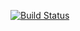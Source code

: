 [![Build Status](https://travis-ci.org/JacobJabs/travisGettingStarted.svg?branch=master)](https://travis-ci.org/JacobJabs/travisGettingStarted)
